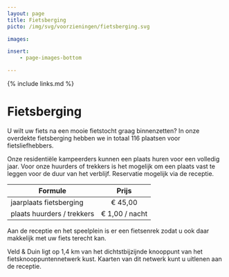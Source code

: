 ```yaml
---
layout: page
title: Fietsberging
picto: /img/svg/voorzieningen/fietsberging.svg

images:

insert:
    - page-images-bottom

---
```

{% include links.md %}

# Fietsberging

U wilt uw fiets na een mooie fietstocht graag binnenzetten? In onze overdekte fietsberging hebben we in totaal 116 plaatsen voor fietsliefhebbers.

Onze residentiële kampeerders kunnen een plaats huren voor een volledig jaar. Voor onze huurders of trekkers is het mogelijk om een plaats vast te leggen voor de duur van het verblijf.
Reservatie mogelijk via de receptie.

| Formule                 | Prijs |
|-------------------------|:-----:|
| jaarplaats fietsberging |€ 45,00|
| plaats huurders / trekkers | € 1,00 / nacht |


Aan de receptie en het speelplein is er een fietsenrek zodat u ook daar makkelijk met uw fiets terecht kan. 

Veld & Duin ligt op 1,4 km van het dichtstbijzijnde knooppunt van het fietsknooppuntennetwerk kust. Kaarten van dit netwerk kunt u uitlenen aan de receptie.

